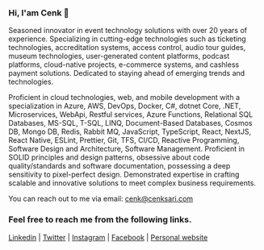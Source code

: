 ### Hi, I'am Cenk 👋

Seasoned innovator in event technology solutions with over 20 years of experience. Specializing in cutting-edge technologies such as ticketing technologies, accreditation systems, access control, audio tour guides, museum technologies, user-generated content platforms, podcast platforms, cloud-native projects, e-commerce systems, and cashless payment solutions. Dedicated to staying ahead of emerging trends and technologies.

Proficient in cloud technologies, web, and mobile development with a specialization in Azure, AWS, DevOps, Docker, C#, dotnet Core, .NET, Microservices, WebApi, Restful services, Azure Functions, Relational SQL Databases, MS-SQL, T-SQL, LINQ, Document-Based Databases, Cosmos DB, Mongo DB, Redis, Rabbit MQ, JavaScript, TypeScript, React, NextJS, React Native, ESLint, Prettier, Git, TFS, CI/CD, Reactive Programming, Software Design and Architecture, Software Management. Proficient in SOLID principles and design patterns, obsessive about code quality/standards and software documentation, possessing a deep sensitivity to pixel-perfect design. Demonstrated expertise in crafting scalable and innovative solutions to meet complex business requirements.

You can reach out to me via email: cenk@cenksari.com

### Feel free to reach me from the following links.

[Linkedin](https://linkedin.com/in/cenksari) |
[Twitter](https://twitter.com/cenksari) |
[Instagram](https://instagram.com/cenksari) |
[Facebook](https://facebook.com/cenksari) |
[Personal website](https://www.cenksari.com)
